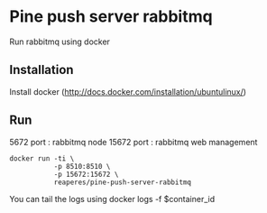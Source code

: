 Pine push server rabbitmq
==========================
Run rabbitmq using docker

Installation
-------------
Install docker (http://docs.docker.com/installation/ubuntulinux/)

Run
----
 5672 port : rabbitmq node
15672 port : rabbitmq web management

    docker run -ti \
               -p 8510:8510 \
               -p 15672:15672 \
               reaperes/pine-push-server-rabbitmq

You can tail the logs using docker logs -f $container_id
